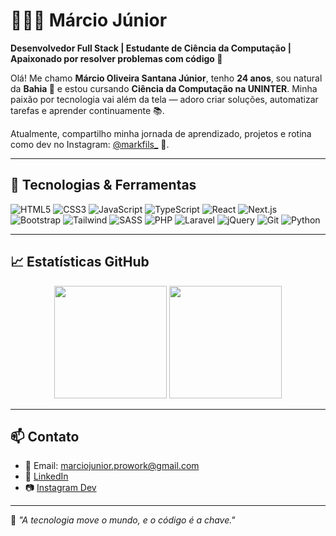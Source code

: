# 👨🏻‍💻 Márcio Júnior

**Desenvolvedor Full Stack | Estudante de Ciência da Computação | Apaixonado por resolver problemas com código 🚀**

Olá! Me chamo **Márcio Oliveira Santana Júnior**, tenho **24 anos**, sou natural da **Bahia 🌴** e estou cursando **Ciência da Computação na UNINTER**. Minha paixão por tecnologia vai além da tela — adoro criar soluções, automatizar tarefas e aprender continuamente 📚. 

Atualmente, compartilho minha jornada de aprendizado, projetos e rotina como dev no Instagram: [@markfils_](https://www.instagram.com/markfils_) 📲.

---

## 🚀 Tecnologias & Ferramentas

![HTML5](https://cdn.jsdelivr.net/gh/devicons/devicon@latest/icons/html5/html5-original.svg)
![CSS3](https://cdn.jsdelivr.net/gh/devicons/devicon@latest/icons/css3/css3-original.svg)
![JavaScript](https://cdn.jsdelivr.net/gh/devicons/devicon@latest/icons/javascript/javascript-original.svg)
![TypeScript](https://cdn.jsdelivr.net/gh/devicons/devicon@latest/icons/typescript/typescript-original.svg)
![React](https://cdn.jsdelivr.net/gh/devicons/devicon@latest/icons/react/react-original.svg)
![Next.js](https://cdn.jsdelivr.net/gh/devicons/devicon@latest/icons/nextjs/nextjs-original.svg)
![Bootstrap](https://cdn.jsdelivr.net/gh/devicons/devicon@latest/icons/bootstrap/bootstrap-original.svg)
![Tailwind](https://cdn.jsdelivr.net/gh/devicons/devicon@latest/icons/tailwindcss/tailwindcss-original.svg)
![SASS](https://cdn.jsdelivr.net/gh/devicons/devicon@latest/icons/sass/sass-original.svg)
![PHP](https://cdn.jsdelivr.net/gh/devicons/devicon@latest/icons/php/php-original.svg)
![Laravel](https://cdn.jsdelivr.net/gh/devicons/devicon@latest/icons/laravel/laravel-original.svg)
![jQuery](https://cdn.jsdelivr.net/gh/devicons/devicon@latest/icons/jquery/jquery-original.svg)
![Git](https://cdn.jsdelivr.net/gh/devicons/devicon@latest/icons/git/git-original.svg)
![Python](https://cdn.jsdelivr.net/gh/devicons/devicon@latest/icons/python/python-original.svg)

---

## 📈 Estatísticas GitHub

<div align="center">
  <img height="180em" src="https://github-readme-stats.vercel.app/api?username=MarcioJunior2108&show_icons=true&theme=tokyonight&count_private=true" />
  <img height="180em" src="https://github-readme-stats.vercel.app/api/top-langs/?username=MarcioJunior2108&layout=compact&theme=tokyonight&langs_count=10&custom_title=Linguagens%20mais%20usadas"/>
</div>

---

## 📫 Contato

- 📧 Email: marciojunior.prowork@gmail.com  
- 💼 [LinkedIn](https://www.linkedin.com/in/m%C3%A1rcio-junior-a97a99343)  
- 📷 [Instagram Dev](https://www.instagram.com/markfils_)

---

🧠 *"A tecnologia move o mundo, e o código é a chave."*
